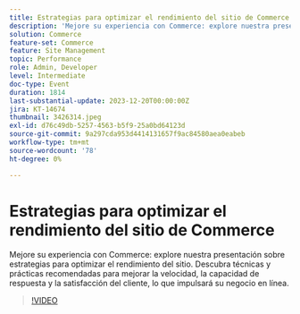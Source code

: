 ```yaml
---
title: Estrategias para optimizar el rendimiento del sitio de Commerce
description: 'Mejore su experiencia con Commerce: explore nuestra presentación sobre estrategias para optimizar el rendimiento del sitio. Descubra técnicas y prácticas recomendadas para mejorar la velocidad, la capacidad de respuesta y la satisfacción del cliente, lo que impulsará su negocio en línea.'
solution: Commerce
feature-set: Commerce
feature: Site Management
topic: Performance
role: Admin, Developer
level: Intermediate
doc-type: Event
duration: 1814
last-substantial-update: 2023-12-20T00:00:00Z
jira: KT-14674
thumbnail: 3426314.jpeg
exl-id: d76c49db-5257-4563-b5f9-25a0bd64123d
source-git-commit: 9a297cda953d4414131657f9ac84580aea0eabeb
workflow-type: tm+mt
source-wordcount: '78'
ht-degree: 0%

---
```


# Estrategias para optimizar el rendimiento del sitio de Commerce

Mejore su experiencia con Commerce: explore nuestra presentación sobre estrategias para optimizar el rendimiento del sitio. Descubra técnicas y prácticas recomendadas para mejorar la velocidad, la capacidad de respuesta y la satisfacción del cliente, lo que impulsará su negocio en línea.

>[!VIDEO](https://video.tv.adobe.com/v/3426314/?learn=on)
